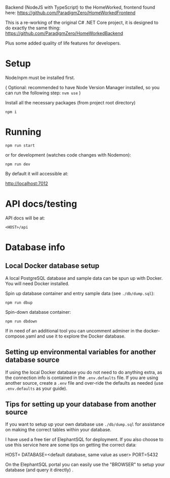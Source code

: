 Backend (NodeJS with TypeScript) to the HomeWorked, frontend found here: <https://github.com/ParadigmZero/HomeWorkedFrontend>

This is a re-working of the original C# .NET Core project, it is designed to do exactly the same thing:
<https://github.com/ParadigmZero/HomeWorkedBackend>

Plus some added quality of life features for developers.

# Setup

Node/npm must be installed first.

(
Optional: recommended to have Node Version Manager installed, so you can run the following step:
`nvm use`
)

Install all the necessary packages (from project root directory)

`npm i`

# Running

`npm run start`

or for development (watches code changes with Nodemon):

`npm run dev`

By default it will accessible at:

<http://localhost:7012>

# API docs/testing

API docs will be at:

`<HOST>/api`

# Database info

## Local Docker database setup

A local PostgreSQL database and sample data can be spun up with Docker. You will need Docker installed.

Spin up database container and entry sample data (see `./db/dump.sql`):

`npm run dbup`

Spin-down database container:

`npm run dbdown`

If in need of an additional tool you can uncomment adminer in the docker-compose.yaml and use it to explore the Docker database.

## Setting up environmental variables for another database source

If using the local Docker database you do not need to do anything extra, as the connection info is contained in the `.env.defaults` file. If you are using another source, create a `.env` file and over-ride the defaults as needed (use `.env.defaults` as your guide).


## Tips for setting up your database from another source

If you want to setup up your own database use `./db/dump.sql` for assistance on making the correct tables within your database.

I have used a free tier of ElephantSQL for deployment. If you also choose to use this service here are some tips on getting the correct data:

HOST=<server url>
DATABASE=<default database, same value as user>
PORT=5432

On the ElephantSQL portal you can easily use the "BROWSER" to setup your database (and query it directly) .